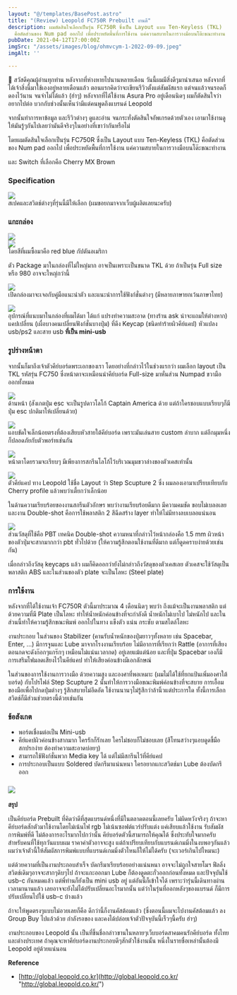 ```yaml
---
layout: "@/templates/BasePost.astro"
title: "(Review) Leopold FC750R Prebuilt งานดี"
description: ผมตัดสินใจเลือกเป็นรุ่น FC750R ซึ่งเป็น Layout แบบ Ten-Keyless (TKL)
  คือตัดส่วนของ Num pad ออกไป เพื่อประหยัดพื้นที่การใช้งาน แค่ความสบายในการวางมือบนโต๊ะขณะทำงาน
pubDate: 2021-04-12T17:00:00Z
imgSrc: "/assets/images/blog/ohmvcym-1-2022-09-09.jpeg"
imgAlt: ''

---
```

🙏 สวัสดีคุณผู้อ่านทุกท่าน หลังจากที่ห่างหายไปนานหลายเดือน วันนี้ผมมีสิ่งดีๆมานำเสนอ หลังจากที่ได้เจ้าสิ่งนี้มาใช้เองอยู่หลายเดือนแล้ว ตอนแรกคิดว่าจะเขียนรีวิวตั้งแต่สัมผัสแรก แต่จนแล้วจนรอดก็ดองไว้นาน จนจำไม่ได้แล้ว (ฮ่าๆ) หลังจากที่ได้ใช้งาน Asura Pro อยู่เดือนนิดๆ ผมก็ตัดสินใจว่าอยากไปต่อ บวกกับช่วงนั้นเห็นว่ามีแต่คนพูดถึงแบรนด์ Leopold

จากนั้นทำการหาข้อมูล และรีวิวต่างๆ ดูและอ่าน จนกระทั่งตัดสินใจอัพเกรดด้วยตัวเอง เอามาใช้งานดูให้มันรู้ๆกันไปเลยว่ามันดีจริงๆในอย่างที่เขาว่ากันหรือไม่

โดยผมตัดสินใจเลือกเป็นรุ่น FC750R ซึ่งเป็น Layout แบบ Ten-Keyless (TKL) คือตัดส่วนของ Num pad ออกไป เพื่อประหยัดพื้นที่การใช้งาน แค่ความสบายในการวางมือบนโต๊ะขณะทำงาน

และ Switch ที่เลือกคือ Cherry MX Brown

### **Specification**

![](/assets/images/blog/image-39-2022-09-09.png)  
สเปคและสวิตช์ต่างๆที่รุ่นนี้มีให้เลือก (ผมขอยกมาจากเว็บผู้ผลิตเลยนะครับ)

### **แกะกล่อง**

![](/assets/images/blog/image-40-2022-09-09.png)  
![](/assets/images/blog/image-41-2022-09-09.png)  
โดยสีที่ผมซื้อมาคือ red blue กัปตันอเมริกา

ตัว Package มาในกล่องที่ไม่ใหญ่มาก อาจเป็นเพราะเป็นขนาด TKL ด้วย ถ้าเป็นรุ่น Full size หรือ 980 อาจจะใหญ่กว่านี้

![](/assets/images/blog/image-42-2022-09-09.png)  
เปิดกล่องมาจะเจอกับคู่มือแนะนำตัว และแนะนำการใช้ฟังก์ชั่นต่างๆ (มีหลายภาษายกเว้นภาษาไทย)

![](/assets/images/blog/image-43-2022-09-09.png)  
อุปกรณ์ที่แนบมาในกล่องที่ผมได้มา ได้แก่ แปรงทำความสะอาด (ทางร้าน ask น่าจะแถมให้ต่างหาก) แคปเปลี่ยน (เผื่อบางคนเปลี่ยนฟังก์ชั่นบางปุ่ม) ที่ดึง Keycap (ชนิดทำร้ายผิวคีย์แคป) หัวแปลง usb/ps2 และสาย usb **ที่เป็น mini-usb**

### **รูปร่างหน้าตา**

จากนั้นก็มาถึงเจ้าตัวคีย์บอร์ดพระเอกของเรา โดยอย่างที่กล่าวไว้ในช่วงแรกว่า ผมเลือก layout เป็น TKL รหัสรุ่น FC750 ซึ่งหน้าตาจะเหมือนนำคีย์บอร์ด Full-size มาหั่นส่วน Numpad ขวามือออกทั้งหมด

![](/assets/images/blog/image-44-2022-09-09.png)  
ด้านหน้า (สังเกตปุ่ม esc จะเป็นรูปดาวโลโก้ Captain America ด้วย แต่ถ้าใครชอบแบบเรียบๆก็มีปุ่ม esc ปกติมาให้เปลี่ยนด้วย)

![](/assets/images/blog/image-45-2022-09-09.png)  
แอบขัดใจเล็กน้อยตรงที่ต้องเสียบหัวสายใต้คีย์บอร์ด เพราะมันเล่นสาย custom ลำบาก แต่อีกมุมหนึ่งก็ปลอดภัยกับตัวพอร์ทเช่นกัน

![](/assets/images/blog/image-46-2022-09-09.png)  
หน้าตาโดยรวมจะเรียบๆ มีเพียงการสกรีนโลโก้ไว้บริเวณมุมขวาล่างของตัวเคสเท่านั้น

![](/assets/images/blog/image-47-2022-09-09.png)  
ตัวคีย์แคป ทาง Leopold ใช้ชื่อ Layout ว่า Step Scupture 2 ซึ่ง ผมลองเอามาเปรียบเทียบกับ Cherry profile แล้วพบว่าเตี้ยกว่าเล็กน้อย

ในด้านความเรียบร้อยของงานสกรีนตัวอักษร พบว่างานเรียบร้อยดีมาก มีความคมชัด ขอบไม่เบลอเลย และงาน Double-shot คือการใช้พลาสติก 2 สีฉีดสร้าง layer ทำให้ไม่มีทางลบเบลอแน่นอน

![](/assets/images/blog/image-48-2022-09-09.png)  
ส่วนวัสดุที่ใช้คือ PBT เทคนิค Double-shot ความหนาที่กล่าวไว้หน้ากล่องคือ 1.5 mm ผิวหน้าของตัวปุ่มจะสากมากกว่า pbt ทั่วไปด้วย (ให้ความรู้สึกตอนใช้งานที่ดีมาก แต่ก็ดูดคราบง่ายด้วยเช่นกัน)

เมื่อกล่าวถึงวัสดุ keycaps แล้ว ผมก็คิดออกว่ายังไม่กล่าวถึงวัสดุของตัวเคสเลย ตัวเคสจะใช้วัสดุเป็นพลาสติก ABS และในส่วนของตัว plate จะเป็นโลหะ (Steel plate)

### **การใช้งาน**

หลังจากที่ได้ใช้งานเจ้า FC750R ตัวนี้มาประมาณ 4 เดือนนิดๆ พบว่า ถึงแม้จะเป็นงานพลาสติก แต่ด้วยความที่มี Plate เป็นโลหะ ทำให้น้ำหนักค่อนข้างที่จะกำลังดี น้ำหนักไม่เบาไป ไม่หนักไป และในส่วนนี้ทำให้ความรู้สึกขณะพิมพ์ ออกไปในทาง แข็งตัว แน่น กระชับ ตามสไตล์โลหะ

งานประกอบ ในส่วนของ Stabilizer (คานรับน้ำหนักของปุ่มยาวๆทั้งหลาย เช่น Spacebar, Enter, ...) มีการจูนและ Lube มาจากโรงงานเรียบร้อย ไม่มีอาการที่เรียกว่า Rattle (อาการที่เสียงตอนกดจะดังก๊อกๆแกร๊กๆ เหมือนไม่แน่นเวลากด) อยู่เลยแม้แต่น้อย และที่ปุ่ม Spacebar เองก็มีการเสริมโฟมลดเสียงไว้ในคีย์แคป ทำให้เสียงค่อนข้างมีเอกลักษณ์

ในส่วนของการใช้งานการวางมือ ด้วยความสูง และองศาที่พอเหมาะ (ผมไม่ได้ใช้ที่ยกแป้นเพิ่มองศาใต้บอร์ด) กับโปรไฟล์ Step Scupture 2 นั้นทำให้การวางมือขณะพิมพ์ค่อนข้างที่จะสบาย การเอื้อมของมือเพื่อไปกดปุ่มต่างๆ รู้สึกสบายไม่อึดอัด ใช้งานนานๆไม่รู้สึกว่าล้านิ้วแต่ประการใด ทั้งนี้การเลือกสวิตช์ก็มีส่วนช่วยตรงนี้ด้วยเช่นกัน

### **ข้อสังเกต**

* พอร์ตเชื่อมต่อเป็น Mini-usb
* คีย์แคปผิวค่อนข้างสากมาก ใครรักก็รักเลย ใครไม่ชอบก็ไม่ชอบเลย (สีโทนสว่างๆแอบดูดขี้มือสกปรกง่าย ต้องทำความสะอาดบ่อยๆ)
* สามารถใช้ฟังก์ชั่นพวก Media key ได้ แต่ไม่มีสกรีนไว้ที่คีย์แคป
* การประกอบเป็นแบบ Soldered บัดกรีมาแน่นหนา ใครอยากแกะสวิตช์มา Lube ต้องบัดกรีออก

### ![](/assets/images/blog/image-49-2022-09-09.png)  
**สรุป**

เป็นคีย์บอร์ด Prebuilt ที่คิดว่าดีที่สุดแบรนด์หนึ่งที่มีในตลาดตอนนี้เลยครับ ไม่ผิดหวังจริงๆ ถ้าจะหาคีย์บอร์ดสักตัวมาใช้งานโดยไม่เน้นไฟ rgb ไม่เน้นซอฟต์แวร์ปรับแต่ง แค่เสียบแล้วใช้งาน รับสัมผัสการพิมพ์ที่ดี ไม่ต้องการอะไรมากไปกว่านั้น คีย์บอร์ดตัวนี้สามารถให้คุณได้ ซึ่งประทับใจมากครับสำหรับคนที่ใช้ทุกวันแบบผม ราคาค่าตัวอาจจะสูง แต่ถ้าเปรียบเทียบกับแบรนด์เกมมิ่งในงบพอๆกันแล้ว ผมว่าเจ้าตัวนี้ให้สัมผัสการพิมพ์แบบที่แบรนด์เกมมิ่งตัวไหนก็ให้ไม่ได้ครับ (จะเวอร์เกินไปไหมนะ)

แต่ด้วยความที่เป็นงานประกอบสำเร็จ บัดกรีมาเรียบร้อยอย่างแน่นหนา อาจจะไม่ถูกใจสายโมฯ ฟีลลิ่งสวิตช์เดิมๆอาจจะสากๆดิบๆไป ถ้าจะแกะออกมา Lube ก็ต้องดูดตะกั่วออกก่อนทั้งหมด และปัจจุบันใช้ usb-c กันหมดแล้ว แต่พี่ท่านก็ยังเป็น mini usb อยู่ แต่อันนี้ก็เข้าใจได้ เพราะว่ารุ่นนี้เดินทางผ่านเวลามานานแล้ว เลยอาจจะยังไม่ได้ปรับเปลี่ยนอะไรมากนั้น แต่ว่าในรุ่นที่ออกหลังๆของแบรนด์ ก็มีการปรับเปลี่ยนไปใช้ usb-c บ้างแล้ว

ถ้าจะให้พูดตรงๆแบบไม่อวยเลยก็คือ ดีกว่านี้ก็งานคัสต้อมแล้ว (ซึ่งตอนนี้ผมจะไปงานคัสต้อมแล้ว ลง Group Buy ไปแล้วด้วย กำลังรอของ และคงได้ปล่อยเจ้าตัวปัจจุบันนี้เร็วๆนี้ครับ ฮ่าๆ)

งานประกอบของ Leopold นั้น เป็นที่ขึ้นชื่อกล่าวขานในหลายๆเว็บบอร์ดสาคมคนรักคีย์บอร์ด ทั้งไทยและต่างประเทศ ถ้าคุณจะหาคีย์บอร์ดงานประกอบดีๆสักตัวใช้งานนั้น หนึ่งในรายชื่อเหล่านั้นต้องมี Leopold อยู่ด้วยแน่นอน

**Reference**

* [http://global.leopold.co.kr](http://global.leopold.co.kr/ "http://global.leopold.co.kr/")